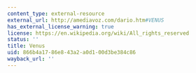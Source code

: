 ```yaml
---
content_type: external-resource
external_url: http://amediavoz.com/dario.htm#VENUS
has_external_license_warning: true
license: https://en.wikipedia.org/wiki/All_rights_reserved
status: ''
title: Venus
uid: 866b4a17-86e8-43a2-a0d1-00d3be384c86
wayback_url: ''
---
```

